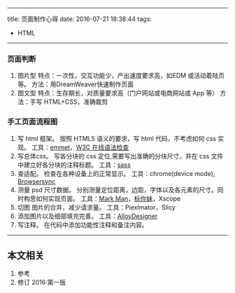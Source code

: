 ----
title: 页面制作心得
date: 2016-07-21 18:38:44
tags:
- HTML
----
### 页面判断
  1. 图片型
    特点：一次性，交互功能少，产出速度要求高，如EDM 或活动着陆页等。
    方法：用DreamWeaver快速制作页面
  1. 图文型
    特点：生存期长，对质量要求高（门户网站或电商网站或 App 等）
    方法：手写 HTML+CSS，准确裁剪

### 手工页面流程图
1. 写 html 框架。
  按照 HTML5 语义的要求，写 html 代码，不考虑如何 css 实现。
  工具：[emmet][emmet]，[W3C 在线语法检查][w3c]
1. 写总体css。
  写各分块的 css 定位,需要写出准确的分块尺寸，并在 css 文件中建立好各分块的注释标题。
  工具：[sass][sass]
1. 查适配。
  检查在各种设备上的正常显示。
  工具：chrome(device mode), [Browsersync][browsersync]
1. 测量 psd 尺寸数据。
  分别测量定位距离，边距，字体以及各元素的尺寸。同时构思如何实现页面。
  工具：[Mark Man][markman]，[标你妹][bnm]，Xscope
1. 切图
  图片的合并，减少请求量。
  工具：Piexlmator，Slicy
1. 添加图片以及细部填充完善。 
  工具：[AlloyDesigner][all]
1. 写注释。
  在代码中添加功能性注释和备注内容。

***
## 本文相关
1. 参考
1. 修订
2016:第一版

[all]:http://alloyteam.github.io/AlloyDesigner/
[w3c]:https://validator.w3.org
[markman]:http://www.getmarkman.com
[bnm]:http://www.biaonimeia.com/getView?psdid=1458946426437&projectid=0&viewmode=notshare
[emmet]:http://docs.emmet.io/abbreviations/syntax/
[sass]:http://docs.emmet.io/abbreviations/syntax/
[browsersync]:https://www.browsersync.io/
